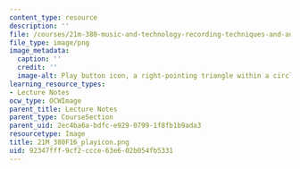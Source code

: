 ```yaml
---
content_type: resource
description: ''
file: /courses/21m-380-music-and-technology-recording-techniques-and-audio-production-fall-2016/92347fff9cf2ccce63e602b054fb5331_21M_380F16_playicon.png
file_type: image/png
image_metadata:
  caption: ''
  credit: ''
  image-alt: Play button icon, a right-pointing triangle within a circle
learning_resource_types:
- Lecture Notes
ocw_type: OCWImage
parent_title: Lecture Notes
parent_type: CourseSection
parent_uid: 2ec4ba6a-bdfc-e929-0799-1f8fb1b9ada3
resourcetype: Image
title: 21M_380F16_playicon.png
uid: 92347fff-9cf2-ccce-63e6-02b054fb5331
---
```

